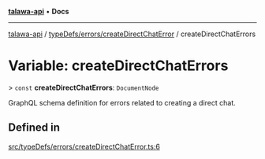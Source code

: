 [**talawa-api**](../../../../README.md) • **Docs**

***

[talawa-api](../../../../modules.md) / [typeDefs/errors/createDirectChatError](../README.md) / createDirectChatErrors

# Variable: createDirectChatErrors

\> `const` **createDirectChatErrors**: `DocumentNode`

GraphQL schema definition for errors related to creating a direct chat.

## Defined in

[src/typeDefs/errors/createDirectChatError.ts:6](https://github.com/PalisadoesFoundation/talawa-api/blob/1f38da5423898626c6ebfa24896a9c3d008195c6/src/typeDefs/errors/createDirectChatError.ts#L6)
